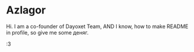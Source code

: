 # Azlagor

Hi. I am a co-founder of Dayoxet Team, AND I know, how to make README in profile, so give me some деняг.

:3